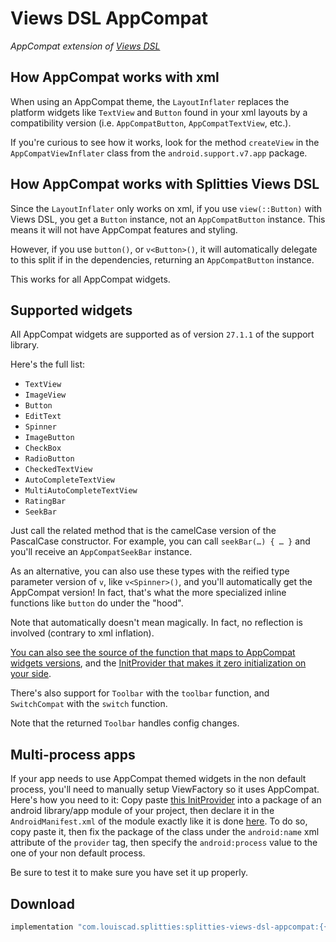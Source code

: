 # Views DSL AppCompat

*AppCompat extension of [Views DSL](../views-dsl)*

## How AppCompat works with xml

When using an AppCompat theme, the `LayoutInflater` replaces the platform
widgets like `TextView` and `Button` found in your xml layouts by a
compatibility version (i.e. `AppCompatButton`, `AppCompatTextView`, etc.).

If you're curious to see how it works, look for the method `createView` in the
`AppCompatViewInflater` class from the `android.support.v7.app` package.

## How AppCompat works with Splitties Views DSL

Since the `LayoutInflater` only works on xml, if you use `view(::Button)` with Views DSL,
you get a `Button` instance, not an `AppCompatButton` instance. This means it
will not have AppCompat features and styling.

However, if you use `button()`, or `v<Button>()`, it will automatically delegate to
this split if in the dependencies, returning an `AppCompatButton` instance.

This works for all AppCompat widgets.

## Supported widgets

All AppCompat widgets are supported as of version `27.1.1` of the support
library.

Here's the full list:
* `TextView`
* `ImageView`
* `Button`
* `EditText`
* `Spinner`
* `ImageButton`
* `CheckBox`
* `RadioButton`
* `CheckedTextView`
* `AutoCompleteTextView`
* `MultiAutoCompleteTextView`
* `RatingBar`
* `SeekBar`

Just call the related method that is the camelCase version of the PascalCase constructor.
For example, you can call `seekBar(…) { … }` and you'll receive an `AppCompatSeekBar` instance.

As an alternative, you can also use these types with the reified type parameter version of `v`,
like `v<Spinner>()`, and you'll automatically get the AppCompat version! In fact, that's what
the more specialized inline functions like `button` do under the "hood".

Note that automatically doesn't mean magically. In fact, no reflection is involved (contrary
to xml inflation).

[You can also see the source of the function that maps to AppCompat widgets versions](
src/main/java/splitties/views/dsl/appcompat/experimental/AppCompatViewFactory.kt
), and the [InitProvider that makes it zero initialization on your side](
src/main/java/splitties/views/dsl/appcompat/experimental/AppCompatViewInstantiatorInjectProvider.kt
).

There's also support for `Toolbar` with the `toolbar` function, and `SwitchCompat` with
the `switch` function.

Note that the returned `Toolbar` handles config changes.

## Multi-process apps

If your app needs to use AppCompat themed widgets in the non default process, you'll need to
manually setup ViewFactory so it uses AppCompat. Here's how you need to it: Copy paste
[this InitProvider](
src/main/java/splitties/views/dsl/appcompat/experimental/AppCompatViewInstantiatorInjectProvider.kt
) into a package of an android library/app module of your project, then declare it in the
`AndroidManifest.xml` of the module exactly like it is done [here](
src/main/AndroidManifest.xml
). To do so, copy paste it, then fix the package of the class under the `android:name` xml attribute
of the `provider` tag, then specify the `android:process` value to the one of your non default
process.

Be sure to test it to make sure you have set it up properly.

## Download

```groovy
implementation "com.louiscad.splitties:splitties-views-dsl-appcompat:{{version.splitties2}}"
```
